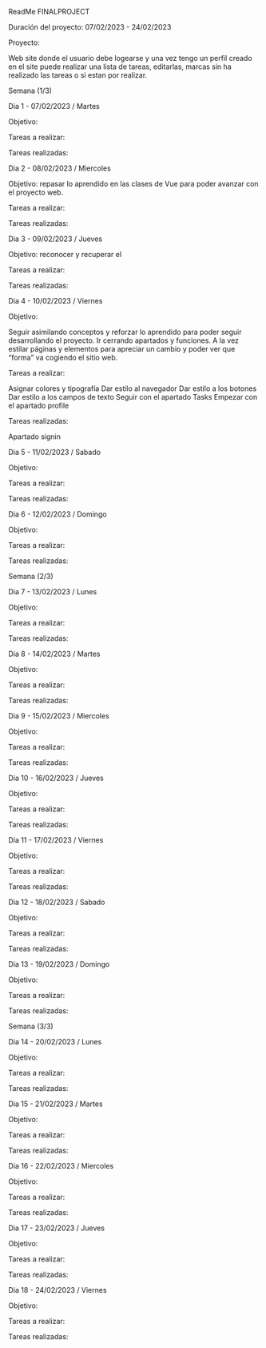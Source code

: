 ReadMe FINALPROJECT

Duración del proyecto: 07/02/2023 - 24/02/2023

Proyecto:

Web site donde el usuario debe logearse y una vez tengo un perfil creado en el site puede realizar una lista de tareas, editarlas, marcas sin ha realizado las tareas o si estan por realizar.

Semana (1/3)

Dia 1 - 07/02/2023 / Martes

Objetivo:

Tareas a realizar:

Tareas realizadas:

Dia 2 - 08/02/2023 / Miercoles

Objetivo: repasar lo aprendido en las clases de Vue para poder avanzar con el proyecto web.

Tareas a realizar:

Tareas realizadas:

Dia 3 - 09/02/2023 / Jueves

Objetivo: reconocer y recuperar el

Tareas a realizar:

Tareas realizadas:

Dia 4 - 10/02/2023 / Viernes

Objetivo:

Seguir asimilando conceptos y reforzar lo aprendido para poder seguir desarrollando el proyecto. Ir cerrando apartados y funciones. A la vez estilar páginas y elementos para apreciar un cambio y poder ver que “forma” va cogiendo el sitio web.

Tareas a realizar:

Asignar colores y tipografía
Dar estilo al navegador
Dar estilo a los botones
Dar estilo a los campos de texto
Seguir con el apartado Tasks
Empezar con el apartado profile

Tareas realizadas:

Apartado signin

Dia 5 - 11/02/2023 / Sabado

Objetivo:

Tareas a realizar:

Tareas realizadas:

Dia 6 - 12/02/2023 / Domingo

Objetivo:

Tareas a realizar:

Tareas realizadas:

Semana (2/3)

Dia 7 - 13/02/2023 / Lunes

Objetivo:

Tareas a realizar:

Tareas realizadas:

Dia 8 - 14/02/2023 / Martes

Objetivo:

Tareas a realizar:

Tareas realizadas:

Dia 9 - 15/02/2023 / Miercoles

Objetivo:

Tareas a realizar:

Tareas realizadas:

Dia 10 - 16/02/2023 / Jueves

Objetivo:

Tareas a realizar:

Tareas realizadas:

Dia 11 - 17/02/2023 / Viernes

Objetivo:

Tareas a realizar:

Tareas realizadas:

Dia 12 - 18/02/2023 / Sabado

Objetivo:

Tareas a realizar:

Tareas realizadas:

Dia 13 - 19/02/2023 / Domingo

Objetivo:

Tareas a realizar:

Tareas realizadas:

Semana (3/3)

Dia 14 - 20/02/2023 / Lunes

Objetivo:

Tareas a realizar:

Tareas realizadas:

Dia 15 - 21/02/2023 / Martes

Objetivo:

Tareas a realizar:

Tareas realizadas:

Dia 16 - 22/02/2023 / Miercoles

Objetivo:

Tareas a realizar:

Tareas realizadas:

Dia 17 - 23/02/2023 / Jueves

Objetivo:

Tareas a realizar:

Tareas realizadas:

Dia 18 - 24/02/2023 / Viernes

Objetivo:

Tareas a realizar:

Tareas realizadas:

